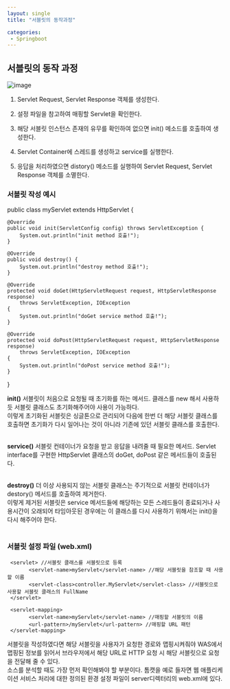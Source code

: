 ```yaml
---
layout: single
title: "서블릿의 동작과정"

categories:
 - Springboot
---
```


## 서블릿의 동작 과정 
![image](https://user-images.githubusercontent.com/81789003/197348990-ce579a7d-7c81-4c3a-91e7-09443c77ada4.png)

1. Servlet Request, Servlet Response 객체를 생성한다.

2. 설정 파일을 참고하여 매핑할 Servlet을 확인한다.

3. 해당 서블릿 인스턴스 존재의 유무를 확인하여 없으면 init() 메소드를 호출하여 생성한다.

4. Servlet Container에 스레드를 생성하고 service를 실행한다.

5. 응답을 처리하였으면 distory() 메소드를 실행하여 Servlet Request, Servlet Response 객체를 소멸한다.

 

### 서블릿 작성 예시

public class myServlet extends HttpServlet {

    @Override
    public void init(ServletConfig config) throws ServletException {
        System.out.println("init method 호출!");
    }
    
    @Override
    public void destroy() {
        System.out.println("destroy method 호출!");
    }
    
    @Override
    protected void doGet(HttpServletRequest request, HttpServletResponse response)
        throws ServletException, IOException
    {
        System.out.println("doGet service method 호출!");		
    }
    
    @Override
    protected void doPost(HttpServletRequest request, HttpServletResponse response)
        throws ServletException, IOException
    {
        System.out.println("doPost service method 호출!");		
    }
	
}
 

**init()**
서블릿이 처음으로 요청될 때 초기화를 하는 메서드. 클래스를 new 해서 사용하듯 서블릿 클래스도 초기화해주어야 사용이 가능하다. <br>
이렇게 초기화된 서블릿은 싱글톤으로 관리되어 다음에 한번 더 해당 서블릿 클래스를 호출하면 초기화가 다시 일어나는 것이 아니라 기존에 있던 서블릿 클래스를 호출한다. <br> <br>

 

**service()**
서블릿 컨테이너가 요청을 받고 응답을 내려줄 때 필요한 메서드. Servlet interface를 구현한 HttpServlet 클래스의 doGet, doPost 같은 메서드들이 호출된다. <br> <br>

 

**destroy()**
더 이상 사용되지 않는 서블릿 클래스는 주기적으로 서블릿 컨테이너가 destory() 메서드를 호출하여 제거한다. <br>
이렇게 제거된 서블릿은 service 메서드들에 해당하는 모든 스레드들이 종료되거나 사용시간이 오래되어 타임아웃된 경우에는 이 클래스를 다시 사용하기 위해서는 init()을 다시 해주어야 한다. <br> <br>

 

### 서블릿 설정 파일 (web.xml)
<?xml version="1.0" encoding="UTF-8"?>
<web-app xmlns:xsi="http://www.w3.org/2001/XMLSchema-instance"
     xmlns="http://xmlns.jcp.org/xml/ns/javaee"
     xsi:schemaLocation="http://xmlns.jcp.org/xml/ns/javaee http://xmlns.jcp.org/xml/ns/javaee/web-app_3_1.xsd"
     version="3.1">
 
     <servlet> //서블릿 클래스를 서블릿으로 등록
           <servlet-name>myServlet</servlet-name> //해당 서블릿을 참조할 때 사용할 이름
           <servlet-class>controller.MyServlet</servlet-class> //서블릿으로 사용할 서블릿 클래스의 FullName
     </servlet>
 
     <servlet-mapping>
           <servlet-name>myServlet</servlet-name> //매핑할 서블릿의 이름
           <url-pattern>/myServlet</url-pattern> //매핑할 URL 패턴
     </servlet-mapping>
 
</web-app>
서블릿을 작성하였다면 해당 서블릿을 사용자가 요청한 경로와 맵핑시켜줘야 WAS에서 맵핑된 정보를 읽어서 브라우저에서 해당 URL로 HTTP 요청 시 해당 서블릿으로 요청을 전달해 줄 수 있다. <br>
소스를 분석할 때도 가장 먼저 확인해봐야 할 부분이다. 톰캣을 예로 들자면 웹 애플리케이션 서비스 처리에 대한 정의된 환경 설정 파일이 server디렉터리의 web.xml에 있다. <br>
